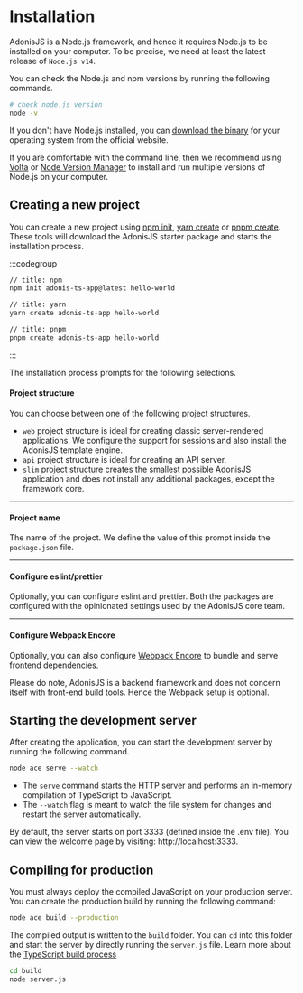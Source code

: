 # Installation

AdonisJS is a Node.js framework, and hence it requires Node.js to be installed on your computer. To be precise, we need at least the latest release of `Node.js v14`.

You can check the Node.js and npm versions by running the following commands.

```sh
# check node.js version
node -v
```

If you don't have Node.js installed, you can [download the binary](https://nodejs.org/en/download) for your operating system from the official website.

If you are comfortable with the command line, then we recommend using [Volta](https://volta.sh) or [Node Version Manager](https://github.com/nvm-sh/nvm) to install and run multiple versions of Node.js on your computer.

## Creating a new project
You can create a new project using [npm init](https://docs.npmjs.com/cli/v7/commands/npm-init), [yarn create](https://classic.yarnpkg.com/en/docs/cli/create) or [pnpm create](https://pnpm.io/tr/next/cli/create). These tools will download the AdonisJS starter package and starts the installation process.

:::codegroup

```sh
// title: npm
npm init adonis-ts-app@latest hello-world
```

```sh
// title: yarn
yarn create adonis-ts-app hello-world
```

```sh
// title: pnpm
pnpm create adonis-ts-app hello-world
```
:::

The installation process prompts for the following selections.

#### Project structure
You can choose between one of the following project structures.

- `web` project structure is ideal for creating classic server-rendered applications. We configure the support for sessions and also install the AdonisJS template engine.
- `api` project structure is ideal for creating an API server.
- `slim` project structure creates the smallest possible AdonisJS application and does not install any additional packages, except the framework core.

---

#### Project name
The name of the project. We define the value of this prompt inside the `package.json` file.

---

#### Configure eslint/prettier
Optionally, you can configure eslint and prettier. Both the packages are configured with the opinionated settings used by the AdonisJS core team.

---

#### Configure Webpack Encore
Optionally, you can also configure [Webpack Encore](./http/assets-manager.md) to bundle and serve frontend dependencies.

Please do note, AdonisJS is a backend framework and does not concern itself with front-end build tools. Hence the Webpack setup is optional.

## Starting the development server
After creating the application, you can start the development server by running the following command.

```sh
node ace serve --watch
```

- The `serve` command starts the HTTP server and performs an in-memory compilation of TypeScript to JavaScript.
- The `--watch` flag is meant to watch the file system for changes and restart the server automatically.

By default, the server starts on port 3333 (defined inside the .env file). You can view the welcome page by visiting: http://localhost:3333.

## Compiling for production
You must always deploy the compiled JavaScript on your production server. You can create the production build by running the following command:

```sh
node ace build --production
```

The compiled output is written to the `build` folder. You can `cd` into this folder and start the server by directly running the `server.js` file. Learn more about the [TypeScript build process](./fundamentals/typescript-build-process.md)

```sh
cd build
node server.js
```
